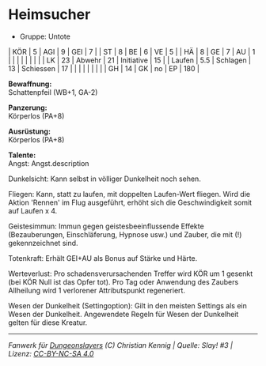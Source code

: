 # Heimsucher  
- Gruppe: Untote  

| KÖR    | 5   | AGI      | 9  | GEI        | 7   |
| ST     | 8   | BE       | 6  | VE         | 5   |
| HÄ     | 8   | GE       | 7  | AU         | 1   |
|        |     |          |    |            |     |
| LK     | 23  | Abwehr   | 21 | Initiative | 15  |
| Laufen | 5.5 | Schlagen | 13 | Schiessen  | 17  |
|        |     |          |    |            |     |
| GH     | 14  | GK       | no | EP         | 180 |


**Bewaffnung:**  
Schattenpfeil (WB+1, GA-2)

**Panzerung:**  
Körperlos (PA+8)

**Ausrüstung:**  
Körperlos (PA+8)

**Talente:**  
Angst: Angst.description

Dunkelsicht: Kann selbst in völliger Dunkelheit noch sehen.

Fliegen: Kann, statt zu laufen, mit doppelten Laufen-Wert fliegen. Wird die Aktion 'Rennen' im Flug ausgeführt, erhöht sich die Geschwindigkeit somit auf Laufen x 4.

Geistesimmun: Immun gegen geistesbeeinflussende Effekte (Bezauberungen, Einschläferung, Hypnose usw.) und Zauber, die mit (!) gekennzeichnet sind.

Totenkraft: Erhält GEI+AU als Bonus auf Stärke und Härte.

Werteverlust: Pro schadensverursachenden Treffer wird KÖR um 1 gesenkt (bei KÖR Null ist das Opfer tot). Pro Tag oder Anwendung des Zaubers Allheilung wird 1 verlorener Attributspunkt regeneriert.

Wesen der Dunkelheit (Settingoption): Gilt in den meisten Settings als ein Wesen der Dunkelheit. Angewendete Regeln für Wesen der Dunkelheit gelten für diese Kreatur.





___
*Fanwerk für [Dungeonslayers](https://www.dungeonslayers.net/) (C) Christian Kennig | Quelle: Slay! #3 | Lizenz: [CC-BY-NC-SA 4.0](https://creativecommons.org/licenses/by-nc-sa/4.0/deed.de)*